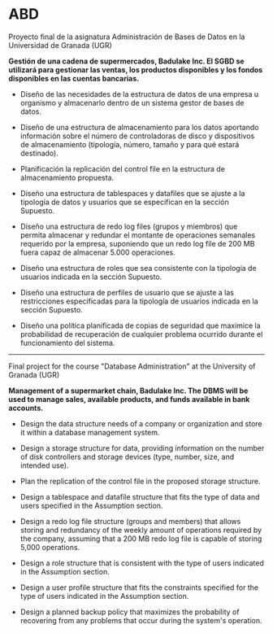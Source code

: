 # ABD
Proyecto final de la asignatura Administración de Bases de Datos en la Universidad de Granada (UGR)

**Gestión de una cadena de supermercados, Badulake Inc. El SGBD se utilizará para gestionar las ventas, los productos disponibles y los fondos disponibles en las cuentas bancarias.**

- Diseño de las necesidades de la estructura de datos de una empresa u organismo y almacenarlo dentro de un sistema gestor de bases de datos.

- Diseño de una estructura de almacenamiento para los datos aportando información sobre el número de controladoras de disco y dispositivos de almacenamiento (tipología, número, tamaño y para qué estará destinado).

- Planificación la replicación del control file en la estructura de almacenamiento propuesta.

- Diseño una estructura de tablespaces y datafiles que se ajuste a la tipología de datos y usuarios que se especifican en la sección Supuesto.

- Diseño una estructura de redo log files (grupos y miembros) que permita almacenar y redundar el montante de operaciones semanales requerido por la empresa, suponiendo que un redo log file de 200 MB fuera capaz de almacenar 5.000 operaciones.

- Diseño una estructura de roles que sea consistente con la tipología de usuarios indicada en la sección Supuesto.

- Diseño una estructura de perfiles de usuario que se ajuste a las restricciones especificadas para la tipología de usuarios indicada en la sección Supuesto.

- Diseño una política planificada de copias de seguridad que maximice la probabilidad de recuperación de cualquier problema ocurrido durante el funcionamiento del sistema.

-----

Final project for the course "Database Administration" at the University of Granada (UGR)

**Management of a supermarket chain, Badulake Inc. The DBMS will be used to manage sales, available products, and funds available in bank accounts.**

- Design the data structure needs of a company or organization and store it within a database management system.

- Design a storage structure for data, providing information on the number of disk controllers and storage devices (type, number, size, and intended use).

- Plan the replication of the control file in the proposed storage structure.

- Design a tablespace and datafile structure that fits the type of data and users specified in the Assumption section.

- Design a redo log file structure (groups and members) that allows storing and redundancy of the weekly amount of operations required by the company, assuming that a 200 MB redo log file is capable of storing 5,000 operations.

- Design a role structure that is consistent with the type of users indicated in the Assumption section.

- Design a user profile structure that fits the constraints specified for the type of users indicated in the Assumption section.

- Design a planned backup policy that maximizes the probability of recovering from any problems that occur during the system's operation.
